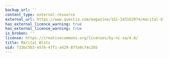 ```yaml
---
backup_url: ''
content_type: external-resource
external_url: https://www.questia.com/magazine/1G1-143162974/marital-blitz-this-november-anti-gay-marriage-bills
has_external_licence_warning: true
has_external_license_warning: true
is_broken: ''
license: https://creativecommons.org/licenses/by-nc-sa/4.0/
title: Marital Blitz
uid: 733bc5b3-e576-47f1-a429-87fa9c74c265
---
```

